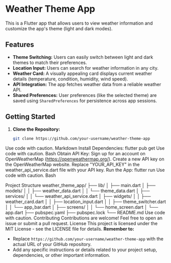 # Weather Theme App

This is a Flutter app that allows users to view weather information and customize the app's theme (light and dark modes).

## Features

* **Theme Switching:** Users can easily switch between light and dark themes to match their preferences.
* **Location Input:**  Users can search for weather information in any city.
* **Weather Card:** A visually appealing card displays current weather details (temperature, condition, humidity, wind speed).
* **API Integration:**  The app fetches weather data from a reliable weather API.
* **Shared Preferences:**  User preferences (like the selected theme) are saved using `SharedPreferences` for persistence across app sessions.

## Getting Started

1. **Clone the Repository:**
   ```bash
   git clone https://github.com/your-username/weather-theme-app
Use code with caution.
Markdown
Install Dependencies:
flutter pub get
Use code with caution.
Bash
Obtain API Key:
Sign up for an account on OpenWeatherMap (https://openweathermap.org/).
Create a new API key on the OpenWeatherMap website.
Replace "YOUR_API_KEY" in the weather_api_service.dart file with your API key.
Run the App:
flutter run
Use code with caution.
Bash

Project Structure
weather_theme_app/
├── lib/
│   ├── main.dart
│   ├── models/
│   │   ├── weather_data.dart
│   │   └── theme_data.dart
│   ├── services/
│   │   └── weather_api_service.dart
│   ├── widgets/
│   │   ├── weather_card.dart
│   │   ├── location_input.dart
│   │   ├── theme_switcher.dart
│   │   └── app_bar.dart
│   ├── screens/
│   │   └── home_screen.dart
│   └── app.dart
├── pubspec.yaml
├── pubspec.lock
└── README.md
Use code with caution.
Contributing
Contributions are welcome! Feel free to open an issue or submit a pull request.
License
This project is licensed under the MIT License - see the LICENSE file for details.
**Remember to:**

- Replace `https://github.com/your-username/weather-theme-app` with the actual URL of your GitHub repository.
- Add any specific instructions or details related to your project setup, dependencies, or other important information.
